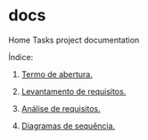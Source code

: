 # docs
Home Tasks project documentation 

Índice:

1. [Termo de abertura.](./markdown/Termo-de-abertura.md)

2. [Levantamento de requisitos.](./markdown/Levantamento-de-Requisitos.md)

3. [Análise de requisitos.](./markdown/Analise-de-Requisitos.md)

4. [Diagramas de sequência.](./markdown/Diagrama-de-sequencia.md)

